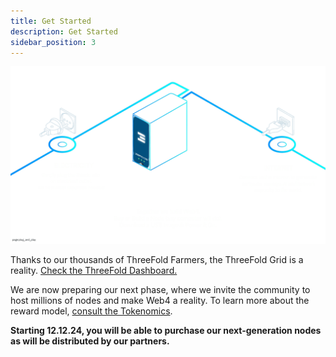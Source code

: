 ```yaml
---
title: Get Started
description: Get Started
sidebar_position: 3
---
```


![](become_farmer.png)


Thanks to our thousands of ThreeFold Farmers, the ThreeFold Grid is a reality. [Check the ThreeFold Dashboard.](https://dashboard.grid.tf/)

We are now preparing our next phase, where we invite the community to host millions of nodes and make Web4 a reality. To learn more about the reward model, [consult the Tokenomics](learn/tokenomics.md).

**Starting 12.12.24, you will be able to purchase our next-generation nodes as will be distributed by our partners.**



